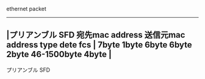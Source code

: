 ethernet packet  


 --------------------------------------------------------------
|プリアンブル   SFD    宛先mac address   送信元mac address type  dete   fcs
|   7byte      1byte     6byte           6byte           2byte  46-1500byte  4byte
|
 ----------------------------------------------------------------


 プリアンブル
 SFD